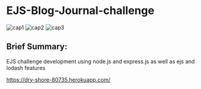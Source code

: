 # EJS-Blog-Journal-challenge

![cap1](https://user-images.githubusercontent.com/44447609/130166572-ca411506-453c-418c-888d-12a3a8f28b0b.PNG)
![cap2](https://user-images.githubusercontent.com/44447609/130166573-6d81c586-a45e-4550-85ad-56db0b0c835a.PNG)
![cap3](https://user-images.githubusercontent.com/44447609/130166574-5a49ea1e-f87d-482f-aebd-c836ba99da8d.PNG)

## Brief Summary:

 EJS challenge development using node.js and express.js as well as ejs and lodash features 
 
 https://dry-shore-80735.herokuapp.com/
